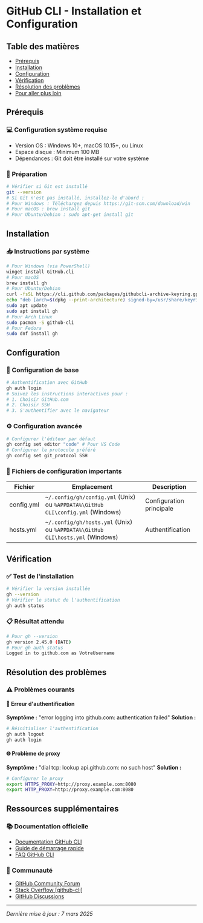 # GitHub CLI - Installation et Configuration

## Table des matières
- [Prérequis](#prérequis)
- [Installation](#installation)
- [Configuration](#configuration)
- [Vérification](#vérification)
- [Résolution des problèmes](#résolution-des-problèmes)
- [Pour aller plus loin](#pour-aller-plus-loin)

## Prérequis
### 💻 Configuration système requise
- Version OS : Windows 10+, macOS 10.15+, ou Linux
- Espace disque : Minimum 100 MB
- Dépendances : Git doit être installé sur votre système

### 🔧 Préparation
```bash
# Vérifier si Git est installé
git --version
# Si Git n'est pas installé, installez-le d'abord :
# Pour Windows : Téléchargez depuis https://git-scm.com/download/win
# Pour macOS : brew install git
# Pour Ubuntu/Debian : sudo apt-get install git
```

## Installation
### 📥 Instructions par système
```bash
# Pour Windows (via PowerShell)
winget install GitHub.cli
# Pour macOS
brew install gh
# Pour Ubuntu/Debian
curl -fsSL https://cli.github.com/packages/githubcli-archive-keyring.gpg | sudo gpg --dearmor -o /usr/share/keyrings/githubcli-archive-keyring.gpg
echo "deb [arch=$(dpkg --print-architecture) signed-by=/usr/share/keyrings/githubcli-archive-keyring.gpg] https://cli.github.com/packages stable main" | sudo tee /etc/apt/sources.list.d/github-cli.list > /dev/null
sudo apt update
sudo apt install gh
# Pour Arch Linux
sudo pacman -S github-cli
# Pour Fedora
sudo dnf install gh
```

## Configuration
### 🔐 Configuration de base
```bash
# Authentification avec GitHub
gh auth login
# Suivez les instructions interactives pour :
# 1. Choisir GitHub.com
# 2. Choisir SSH
# 3. S'authentifier avec le navigateur
```

### ⚙️ Configuration avancée
```bash
# Configurer l'éditeur par défaut
gh config set editor "code" # Pour VS Code
# Configurer le protocole préféré
gh config set git_protocol SSH
```

### 📁 Fichiers de configuration importants
| Fichier | Emplacement | Description |
| ---------- | ------------------------------------------------------------------------------- | ------------------------ |
| config.yml | `~/.config/gh/config.yml` (Unix) ou `%APPDATA%\GitHub CLI\config.yml` (Windows) | Configuration principale |
| hosts.yml | `~/.config/gh/hosts.yml` (Unix) ou `%APPDATA%\GitHub CLI\hosts.yml` (Windows) | Authentification |

## Vérification
### ✅ Test de l'installation
```bash
# Vérifier la version installée
gh --version
# Vérifier le statut de l'authentification
gh auth status
```

### 📋 Résultat attendu
```bash
# Pour gh --version
gh version 2.45.0 (DATE)
# Pour gh auth status
Logged in to github.com as VotreUsername
```

## Résolution des problèmes
### ⚠️ Problèmes courants
#### 🚫 Erreur d'authentification
**Symptôme :** "error logging into github.com: authentication failed"
**Solution :**
```bash
# Réinitialiser l'authentification
gh auth logout
gh auth login
```

#### 🌐 Problème de proxy
**Symptôme :** "dial tcp: lookup api.github.com: no such host"
**Solution :**
```bash
# Configurer le proxy
export HTTPS_PROXY=http://proxy.example.com:8080
export HTTP_PROXY=http://proxy.example.com:8080
```

## Ressources supplémentaires
### 📚 Documentation officielle
- [Documentation GitHub CLI](https://cli.github.com/manual/)
- [Guide de démarrage rapide](https://docs.github.com/en/github-cli/github-cli/quickstart)
- [FAQ GitHub CLI](https://cli.github.com/manual/gh_help_reference)

### 👥 Communauté
- [GitHub Community Forum](https://github.community/)
- [Stack Overflow [github-cli]](https://stackoverflow.com/questions/tagged/github-cli)
- [GitHub Discussions](https://github.com/cli/cli/discussions)

---
*Dernière mise à jour : 7 mars 2025*
